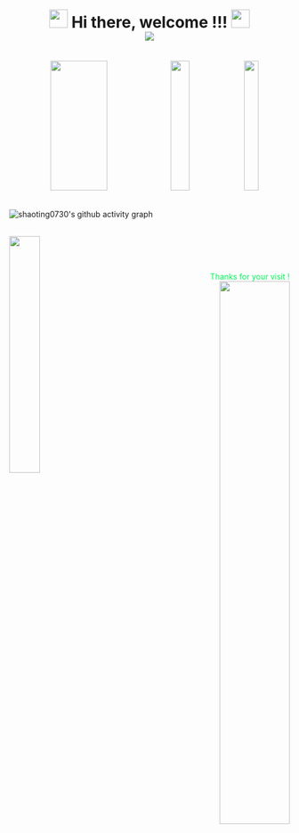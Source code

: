 <h1 align="center">
  <img src="https://cdn.jsdelivr.net/gh/3shisan3/3shisan3@master/assets/image_14.gif" width="33">
    Hi there, welcome !!!
  <img src="https://cdn.jsdelivr.net/gh/3shisan3/3shisan3@master/assets/image_14.gif" width="33">
  <br/>
  <!-- 可通过 <a href="">  </a> 定向到个人主页-->
  <img src="https://cdn.jsdelivr.net/gh/3shisan3/3shisan3@master/assets/image_4_cur.gif" background="transparent" >
</h1>

<br/>

<div align="center">
<!-- 添加动态数据卡片 -->
  <img src="https://github-readme-stats.vercel.app/api?username=3shisan3&show_icons=true&title_color=fff&icon_color=79ff97&text_color=9f9f9f&bg_color=131313" width="45%" height="233px" />
  <img src="https://github-readme-stats.vercel.app/api/top-langs/?username=3shisan3&langs_count=10&theme=tokyonight&layout=compact&hide_border=true&bg_color=131313" width="26%" height="233px" />
  <img src="https://cdn.jsdelivr.net/gh/3shisan3/3shisan3@master/assets/image_9.jpg" width="23%" height="233px" />
</div>

<br/>

![shaoting0730's github activity graph](https://github-readme-activity-graph.vercel.app/graph?username=3shisan3&theme=github-compact)

<br/>

<img align="left" src="https://cdn.jsdelivr.net/gh/3shisan3/3shisan3@master/assets/image_12.jpg" width="33%">

<div align="right">
  <br/>
  <br/>
  <br/>

  <p style="margin: 13px 0 0 0; font-size: 1.0em; color:rgb(3, 244, 87);">
      Thanks for your visit !
  </p>
  <img src="https://count.getloli.com/@3shisan3?name=3shisan3&theme=booru-lewd&padding=10&offset=0&align=bottom&scale=1&pixelated=1&darkmode=auto" width="50%" />
</div>
